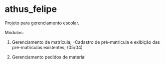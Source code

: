 # athus_felipe
Projeto para gerenciamento escolar.

Módulos:
1) Gerenciamento de matrícula;
  -Cadastro de pré-matricula e exibição das pré-matriculas existentes; (05/04) 



3) Gerenciamento pedidos de material



